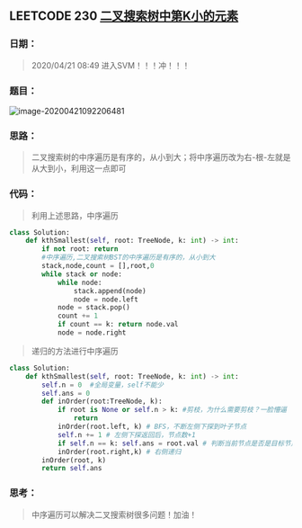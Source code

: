 ## LEETCODE 230 [二叉搜索树中第K小的元素](https://leetcode-cn.com/problems/kth-smallest-element-in-a-bst/)

### 日期：

> 2020/04/21 08:49 进入SVM！！！冲！！！

### 题目：

![image-20200421092206481](D:\Markdown\LEETCODE\template\0230.png)

### 思路：

> 二叉搜索树的中序遍历是有序的，从小到大；将中序遍历改为右-根-左就是从大到小，利用这一点即可
### 代码：

> 利用上述思路，中序遍历
>

```python
class Solution:
    def kthSmallest(self, root: TreeNode, k: int) -> int:
        if not root: return
        #中序遍历,二叉搜索树BST的中序遍历是有序的，从小到大
        stack,node,count = [],root,0
        while stack or node:
            while node:
                stack.append(node)
                node = node.left
            node = stack.pop()
            count += 1
            if count == k: return node.val
            node = node.right
```
> 递归的方法进行中序遍历
```python
class Solution:
    def kthSmallest(self, root: TreeNode, k: int) -> int:
        self.n = 0  #全局变量，self不能少
        self.ans = 0
        def inOrder(root:TreeNode, k):
            if root is None or self.n > k: #剪枝，为什么需要剪枝？一脸懵逼
                return 
            inOrder(root.left, k) # BFS，不断左侧下探到叶子节点
            self.n += 1 # 左侧下探返回后，节点数+1
            if self.n == k: self.ans = root.val # 判断当前节点是否是目标节点，即第k小
            inOrder(root.right,k) # 右侧递归
        inOrder(root, k)
        return self.ans
```

### 思考：

> 中序遍历可以解决二叉搜索树很多问题！加油！

